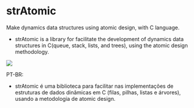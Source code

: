 # strAtomic
Make dynamics data structures using atomic design, with C language.

- strAtomic is a library for facilitate the development of dynamics data structures in C(queue, stack, lists, and trees), using the atomic design methodology.

![](http://static.massiveart.com/website/uploads/images/03/520x/massivea-art-atomic-design.jpg?v=1)

PT-BR:
- strAtomic é uma biblioteca para facilitar nas implementações de estruturas de dados dinâmicas em C (filas, pilhas, listas e árvores), usando a metodologia de atomic design.
